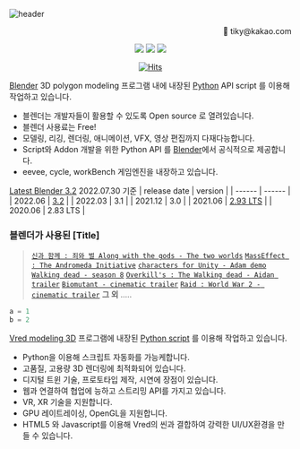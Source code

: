 <!--
**earlyway/earlyway** is a ✨ _special_ ✨ repository because its `README.md` (this file) appears on your GitHub profile.

Here are some ideas to get you started:

- 🔭 I’m currently working on ...
- 🌱 I’m currently learning ...
- 👯 I’m looking to collaborate on ...
- 🤔 I’m looking for help with ...
- 💬 Ask me about ...
- 📫 How to reach me: ...
- 😄 Pronouns: ...
- ⚡ Fun fact: ...
-->

![header](https://capsule-render.vercel.app/api?type=waving&&&color=0:833ab4,50:fd1d1d,100:fcb045&height=180&section=header&text=B,V%20Python&fontSize=80&fontColor=000000&animation=twinkling)

 
<div align=right>
📧 tiky@kakao.com
 </div>


<div align=center>

<img src="https://img.shields.io/badge/Blender-F5792A?style=flat-square&logo=Blender&logoColor=black"/></a>
<img src="https://img.shields.io/badge/Python-3776AB?style=flat-square&logo=Python&logoColor=black"/></a>
<img src="https://img.shields.io/badge/Javascript-F7DF1E?style=flat-square&logo=Javascript&logoColor=black"/></a>

<!--
이것도 사용가능한 뱃지
<img alt="Python" src ="https://img.shields.io/badge/Python-3776AB.svg?&style=for-the-badge&logo=Python&logoColor=black"/>
-->



[![Hits](https://hits.seeyoufarm.com/api/count/incr/badge.svg?url=https%3A%2F%2Fgithub.com%2Fearlyway%2Fhit-counter&count_bg=%238FAAD0&title_bg=%239E2F2F&icon=github.svg&icon_color=%23E2D0D0&title=hits&edge_flat=false)](https://hits.seeyoufarm.com)
</div>





[Blender](https://www.blender.org/) 3D polygon modeling 프로그램 내에 내장된 [Python](https://www.python.org/) API script 를 이용해 작업하고 있습니다.
- 블렌더는 개발자들이 활용할 수 있도록 Open source 로 열려있습니다.
- 블렌더 사용료는 Free! 
- 모델링, 리깅, 렌더링, 애니메이션, VFX, 영상 편집까지 다재다능합니다.
- Script와 Addon 개발을 위한 Python API 를 [Blender][offi]에서 공식적으로 제공합니다.
- eevee, cycle, workBench 게임엔진을 내장하고 있습니다.



[Latest Blender 3.2][3.2] 2022.07.30 기준
| release date | version |
| ------ | ------ |
| 2022.06 | [3.2][3.2] |
| 2022.03 | 3.1 |
| 2021.12 | 3.0 |
| 2021.06 | [2.93 LTS][2.93] |
| 2020.06 | 2.83 LTS |


### 블렌더가 사용된 [**Title**] 
> [`신과 함께 : 죄와 벌 Along with the gods - The two worlds`](https://www.blender.org/user-stories/goodbye-kansas-studios/#along-with-the-gods-the-two-worlds)
[`MassEffect : The Andromeda Initiative`](https://www.blender.org/user-stories/goodbye-kansas-studios/#mass-effect-the-andromeda-initiative)
[`characters for Unity - Adam demo`](https://www.blender.org/user-stories/goodbye-kansas-studios/#characters-for-unity-adam-demo)
[`Walking dead - season 8`](https://www.blender.org/user-stories/goodbye-kansas-studios/#walking-dead-season-8)
[`Overkill's : The Walking dead - Aidan trailer`](https://www.blender.org/user-stories/goodbye-kansas-studios/#overkills-the-walking-dead-aidan-trailer)
[`Biomutant - cinematic trailer`](https://www.blender.org/user-stories/goodbye-kansas-studios/#biomutant-cinematic-trailer)
[`Raid : World War 2 - cinematic trailer`](https://www.blender.org/user-stories/goodbye-kansas-studios/#raid-world-war-2-cinematic-trailer)
 **그 외** .....



```python
a = 1
b = 2
```

[Vred modeling 3D][Vred] 프로그램에 내장된 [Python script][pyscrip] 를 이용해 작업하고 있습니다.
- Python을 이용해 스크립트 자동화를 가능케합니다.
- 고품질, 고용량 3D 렌더링에 최적화되어 있습니다.
- 디지털 트윈 기술, 프로토타입 제작, 시연에 장점이 있습니다.
- 웹과 연결하여 협업에 능하고 스트리밍 API를 가지고 있습니다.
- VR, XR 기술을 지원합니다.
- GPU 레이트레이싱, OpenGL을 지원합니다.
- HTML5 와 Javascript를 이용해 Vred의 씬과 결합하여 강력한 UI/UX환경을 만들 수 있습니다.





[//]: # (These are reference links used in the body of this note and get stripped out when the markdown processor does its job. There is no need to format nicely because it shouldn't be seen. Thanks SO - http://stackoverflow.com/questions/4823468/store-comments-in-markdown-syntax)

   [dill]: <https://github.com/joemccann/dillinger>
   [git-repo-url]: <https://github.com/joemccann/dillinger.git>
   [john gruber]: <http://daringfireball.net>
   [df1]: <http://daringfireball.net/projects/markdown/>
   [markdown-it]: <https://github.com/markdown-it/markdown-it>
   [Ace Editor]: <http://ace.ajax.org>
   [node.js]: <http://nodejs.org>
   [Twitter Bootstrap]: <http://twitter.github.com/bootstrap/>
   [jQuery]: <http://jquery.com>
   [@tjholowaychuk]: <http://twitter.com/tjholowaychuk>
   [express]: <http://expressjs.com>
   [Gulp]: <http://gulpjs.com>

   
   [offi]: <https://docs.blender.org/api/current/info_quickstart.html>
   [title]: <https://www.blender.org/user-stories/goodbye-kansas-studios/>
   [3.2]:<https://www.blender.org/download/releases/3-2/>
   [2.93]:<https://www.blender.org/download/lts/2-93/>
   [Vred]:<https://www.autodesk.co.kr/products/vred/overview?term=1-YEAR&tab=subscription>
   [pyscrip]:<https://knowledge.autodesk.com/ko/support/vred-products/learn-explore/caas/CloudHelp/cloudhelp/2021/KOR/VRED-WhatsNew/files/VRED-Tutorials/term-scr-html.html>


